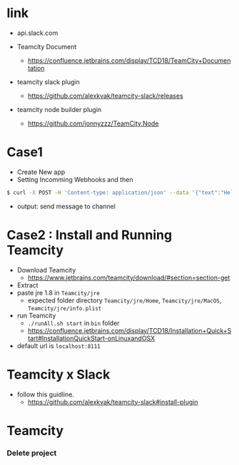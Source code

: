 # link
  * api.slack.com

  * Teamcity Document
    * https://confluence.jetbrains.com/display/TCD18/TeamCity+Documentation
  * teamcity slack plugin
    * https://github.com/alexkvak/teamcity-slack/releases
  * teamcity node builder plugin
    * https://github.com/jonnyzzz/TeamCity.Node
  

# Case1
* Create New app
* Setting Incomming Webhooks
and then

```sh
$ curl -X POST -H 'Content-type: application/json' --data '{"text":"Hello, World!"}' https://hooks.slack.com/services/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
```

* output: send message to channel

# Case2 : Install and Running Teamcity
* Download Teamcity
  * https://www.jetbrains.com/teamcity/download/#section=section-get
* Extract
* paste jre 1.8 in `Teamcity/jre`
  * expected folder directory `Teamcity/jre/Home`, `Teamcity/jre/MacOS`, `Teamcity/jre/info.plist`
* run Teamcity
  * `./runAll.sh start` in `bin` folder
  * https://confluence.jetbrains.com/display/TCD18/Installation+Quick+Start#InstallationQuickStart-onLinuxandOSX
* default url is `localhost:8111`


# Teamcity x Slack
* follow this guidline.
  * https://github.com/alexkvak/teamcity-slack#install-plugin





# Teamcity

### Delete project
